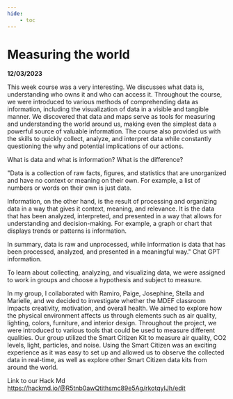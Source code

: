 ```yaml
---
hide:
    - toc
---
```

# **Measuring the world**

**12/03/2023**

This week course was a very interesting. We discusses what data is, understanding who owns it and who can access it. Throughout the course, we were introduced to various methods of comprehending data as information, including the visualization of data in a visible and tangible manner. We discovered that data and maps serve as tools for measuring and understanding the world around us, making even the simplest data a powerful source of valuable information. The course also provided us with the skills to quickly collect, analyze, and interpret data while constantly questioning the why and potential implications of our actions.

What is data and what is information? What is the difference?

"Data is a collection of raw facts, figures, and statistics that are unorganized and have no context or meaning on their own. For example, a list of numbers or words on their own is just data.

Information, on the other hand, is the result of processing and organizing data in a way that gives it context, meaning, and relevance. It is the data that has been analyzed, interpreted, and presented in a way that allows for understanding and decision-making. For example, a graph or chart that displays trends or patterns is information.

In summary, data is raw and unprocessed, while information is data that has been processed, analyzed, and presented in a meaningful way." Chat GPT information. 

To learn about collecting, analyzing, and visualizing data, we were assigned to work in groups and choose a hypothesis and subject to measure.

In my group, I collaborated with Ramiro, Paige, Josephine, Stella and Marielle, and we decided to investigate whether the MDEF classroom impacts creativity, motivation, and overall health. We aimed to explore how the physical environment affects us through elements such as air quality, lighting, colors, furniture, and interior design. Throughout the project, we were introduced to various tools that could be used to measure different qualities. Our group utilized the Smart Citizen Kit to measure air quality, CO2 levels, light, particles, and noise. Using the Smart Citizen was an exciting experience as it was easy to set up and allowed us to observe the collected data in real-time, as well as explore other Smart Citizen data kits from around the world.

Link to our Hack Md https://hackmd.io/@R5tnb0awQtithsmc89e5Ag/rkotqyIJh/edit